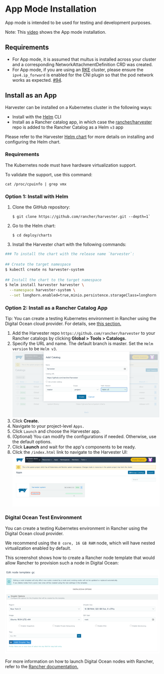 # App Mode Installation

App mode is intended to be used for testing and development purposes.

Note: This [video](https://youtu.be/TG0GaAD_6J4) shows the App mode installation.

## Requirements

- For App mode, it is assumed that multus is installed across your cluster and a corresponding NetworkAttachmentDefinition CRD was created.
- For App mode, if you are using an [RKE](https://rancher.com/docs/rke/latest/en/) cluster, please ensure the `ipv4.ip_forward` is enabled for the CNI plugin so that the pod network works as expected. [#94](https://github.com/rancher/harvester/issues/94). 

## Install as an App
Harvester can be installed on a Kubernetes cluster in the following ways:

- Install with the [Helm](https://helm.sh/) CLI
- Install as a Rancher catalog app, in which case the [rancher/harvester](https://github.com/rancher/harvester) repo is added to the Rancher Catalog as a Helm `v3` app
    
Please refer to the Harvester [Helm chart](../deploy/charts/harvester) for more details on installing and configuring the Helm chart.
    
### Requirements
The Kubernetes node must have hardware virtualization support.

To validate the support, use this command:

```
cat /proc/cpuinfo | grep vmx
```

### Option 1: Install with Helm

1. Clone the GitHub repository:
    ```
    $ git clone https://github.com/rancher/harvester.git --depth=1`
    ```

1. Go to the Helm chart:
    ```
    $ cd deploy/charts
   ```

1. Install the Harvester chart with the following commands:

```bash
### To install the chart with the release name `harvester`:

## Create the target namespace
$ kubectl create ns harvester-system

## Install the chart to the target namespace
$ helm install harvester harvester \
  --namespace harvester-system \
  --set longhorn.enabled=true,minio.persistence.storageClass=longhorn
```
    
### Option 2: Install as a Rancher Catalog App

Tip: You can create a testing Kubernetes environment in Rancher using the Digital Ocean cloud provider. For details, see [this section.](#digital-ocean-test-environment)

1. Add the Harvester repo `https://github.com/rancher/harvester` to your Rancher catalogs by clicking **Global > Tools > Catalogs.**
1. Specify the URL and name. The default branch is master. Set the `Helm version` to be `Helm v3`.
![harvester-catalog.png](./assets/harvester-catalog.png)
1. Click **Create.**
1. Navigate to your project-level `Apps.`
1. Click `Launch` and choose the Harvester app.
1. (Optional) You can modify the configurations if needed. Otherwise, use the default options.
1. Click **Launch** and wait for the app's components to be ready.
1. Click the `/index.html` link to navigate to the Harvester UI:
![harvester-app.png](./assets/harvester-app.png)

### Digital Ocean Test Environment

You can create a testing Kubernetes environment in Rancher using the Digital Ocean cloud provider.

We recommend using the `8 core, 16 GB RAM` node, which will have nested virtualization enabled by default.

This screenshot shows how to create a Rancher node template that would allow Rancher to provision such a node in Digital Ocean:

![do.png](./assets/do.png)

For more information on how to launch Digital Ocean nodes with Rancher, refer to the [Rancher documentation.](https://rancher.com/docs/rancher/v2.x/en/cluster-provisioning/rke-clusters/node-pools/digital-ocean/)
